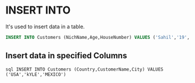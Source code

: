 # INSERT INTO
It's used to insert data in a table.

```sql
INSERT INTO Customers (NichName,Age,HouseNumber) VALUES ('Sahil','19','21')
```

## Insert data in specified Columns

```
sql INSERT INTO Customers (Country,CustomerName,City) VALUES ('USA','kYLE','MEXICO')
```
